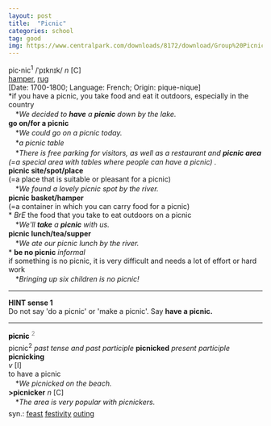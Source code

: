 ```yaml
---
layout: post
title:  "Picnic"
categories: school
tag: good
img: https://www.centralpark.com/downloads/8172/download/Group%20Picnic%20Event.jpg?cb=84c99f490c18b42655996a99403e5f8a&w=640
---
```

<DIV style="MARGIN: 0px 0px 5px">pic<B>·</B>nic<SUP>1</SUP> /ˈpɪknɪk/ <I>n</I> [C] <BR><A href="{{ site.baseurl }}/hamper"><U>hamper</U></A>, <A href="{{ site.baseurl }}/rug"><U>rug</U></A><BR>[Date: 1700-1800; Language: French; Origin: pique-nique]<BR>*if you have a picnic, you take food and eat it outdoors, especially in the country<BR>　*<I>We decided to <B>have</B> a <B>picnic</B> down by the lake.</I><BR><B>go on/for a picnic</B><BR>　*<I>We could go on a picnic today.</I><BR>　*<I>a picnic table</I><BR>　*<I>There is free parking for visitors, as well as a restaurant and <B>picnic area</B> (=a special area with tables where people can have a picnic) .</I><BR><B>picnic site/spot/place</B><BR>(=a place that is suitable or pleasant for a picnic)<BR>　*<I>We found a lovely picnic spot by the river.</I><BR><B>picnic basket/hamper</B><BR>(=a container in which you can carry food for a picnic) <BR>* <I>BrE</I> the food that you take to eat outdoors on a picnic<BR>　*<I>We'll <B>take</B> a <B>picnic</B> with us.</I><BR><B>picnic lunch/tea/supper</B><BR>　*<I>We ate our picnic lunch by the river.</I><BR>* <B>be no picnic</B> <I>informal</I> <BR>if something is no picnic, it is very difficult and needs a lot of effort or hard work<BR>　*<I>Bringing up six children is no picnic!</I>
<HR>
<B>HINT sense 1</B> <BR>Do not say 'do a picnic' or 'make a picnic'. Say <B>have a picnic.</B>
<HR>
</DIV>
<DIV style="COLOR: #808080; MARGIN: 0px 0px 5px; LINE-HEIGHT: normal"><SPAN style="FONT-SIZE: 10.5pt; COLOR: #000000; LINE-HEIGHT: normal"><B>picnic</B></SPAN> <SUP style="FONT-SIZE: 83%; LINE-HEIGHT: normal">2</SUP> </DIV>
<DIV style="MARGIN: 0px 0px 5px">picnic<SUP>2</SUP> <I>past tense and past participle</I> <B>picnicked</B> <I>present participle</I> <B>picnicking</B> <BR><I>v</I> [I] <BR>to have a picnic<BR>　*<I>We picnicked on the beach.</I><BR><B>&gt;picnicker</B> <I>n</I> [C] <BR>　*<I>The area is very popular with picnickers.</I></DIV>
<DIV style="MARGIN: 0px 0px 5px">
<DIV style="MARGIN: 4px 0px">syn.: <A href="{{ site.baseurl }}/feast"><U>feast</U></A> <A href="{{ site.baseurl }}/festivity"><U>festivity</U></A> <A href="{{ site.baseurl }}/outing"><U>outing</U></A></DIV></DIV>
